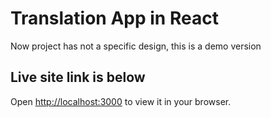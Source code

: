 # Translation App in React 
Now project has not a specific design, this is a demo version

## Live site link is below
Open [http://localhost:3000](http://localhost:3000) to view it in your browser.
